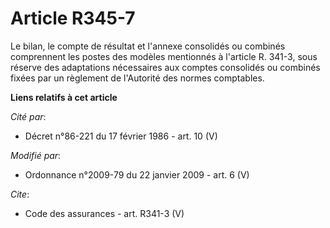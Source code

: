 # Article R345-7

Le bilan, le compte de résultat et l'annexe consolidés ou combinés comprennent les postes des modèles mentionnés à l'article
R. 341-3, sous réserve des adaptations nécessaires aux comptes consolidés ou combinés fixées par un règlement de l'Autorité
des normes comptables.

**Liens relatifs à cet article**

_Cité par_:

  - Décret n°86-221 du 17 février 1986 - art. 10 (V)

_Modifié par_:

  - Ordonnance n°2009-79 du 22 janvier 2009 - art. 6 (V)

_Cite_:

  - Code des assurances - art. R341-3 (V)
